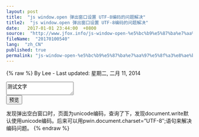```yaml
---
layout: post
title:  "js window.open 弹出窗口设置 UTF-8编码的问题解决"
title2:  "js window.open 弹出窗口设置 UTF-8编码的问题解决"
date:   2017-01-01 23:44:00  +0800
source:  "http://www.jfox.info/js-window-open-%e5%bc%b9%e5%87%ba%e7%aa%97%e5%8f%a3%e8%ae%be%e7%bd%ae-utf-8%e7%bc%96%e7%a0%81%e7%9a%84%e9%97%ae%e9%a2%98%e8%a7%a3%e5%86%b3.html"
fileName:  "20170100540"
lang:  "zh_CN"
published: true
permalink: "js-window-open-%e5%bc%b9%e5%87%ba%e7%aa%97%e5%8f%a3%e8%ae%be%e7%bd%ae-utf-8%e7%bc%96%e7%a0%81%e7%9a%84%e9%97%ae%e9%a2%98%e8%a7%a3%e5%86%b3.html"
---
```

{% raw %}
By Lee - Last updated: 星期二, 二月 11, 2014

<TEXTAREA id=code>测试文字</TEXTAREA>
<div id=bodystr><div/>
<input type=button value=预览 onclick=”ceshi()”>
<script>
function ceshi(){
pwin=window.open(”,’_blank’);
pwin.document.write(code.value);
pwin.document.charset=”UTF-8″;
}
</script>

发现弹出空白窗口时，页面为unicode编码，查询了下，发现document.write默认使用unicode编码。后来可以用pwin.document.charset=”UTF-8″;语句来解决编码问题。
{% endraw %}
